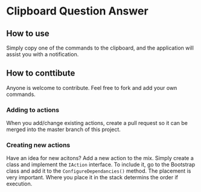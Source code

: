 # Clipboard Question Answer
## How to use
Simply copy one of the commands to the clipboard, and the application will assist you with a notification.

## How to conttibute
Anyone is welcome to contribute. Feel free to fork and add your own commands.

### Adding to actions
When you add/change existing actions, create a pull request so it can be merged into the master branch of this project.

### Creating new actions
Have an idea for new acitons? Add a new action to the mix. Simply create a class and implement the `IAction` interface. To include it, go to the Bootstrap class and add it to the `ConfigureDependancies()` method. The placement is very important. Where you place it in the stack determins the order if execution.
